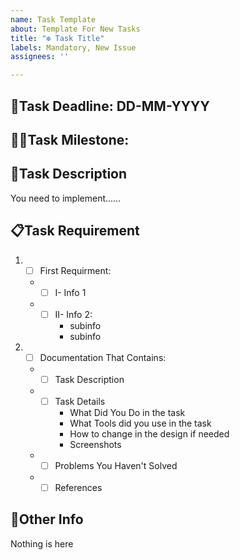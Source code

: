 ```yaml
---
name: Task Template
about: Template For New Tasks
title: "❇️ Task Title"
labels: Mandatory, New Issue
assignees: ''

---
```


## 📅Task Deadline: DD-MM-YYYY
## 🧗‍♂️Task Milestone: #
## 📜Task Description
You need to implement......

## 📋Task Requirement
1. - [ ] First Requirment:
    * - [ ] I- Info 1
    * - [ ] II- Info 2:
        *  subinfo
        *  subinfo
2. - [ ] Documentation That Contains:
    * - [ ] Task Description
    * - [ ] Task Details
	    * What Did You Do in the task
	    * What Tools did you use in the task
	    * How to change in the design if needed
	    * Screenshots
    * - [ ] Problems You Haven't Solved
    * - [ ] References
## 📍Other Info
Nothing is here
